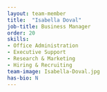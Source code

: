```yaml
---
layout: team-member
title:  "Isabella Doval"
job-title: Business Manager
order: 20
skills:
- Office Administration
- Executive Support
- Research & Marketing
- Hiring & Recruiting
team-image: Isabella-Doval.jpg
has-bio: N
---
```

